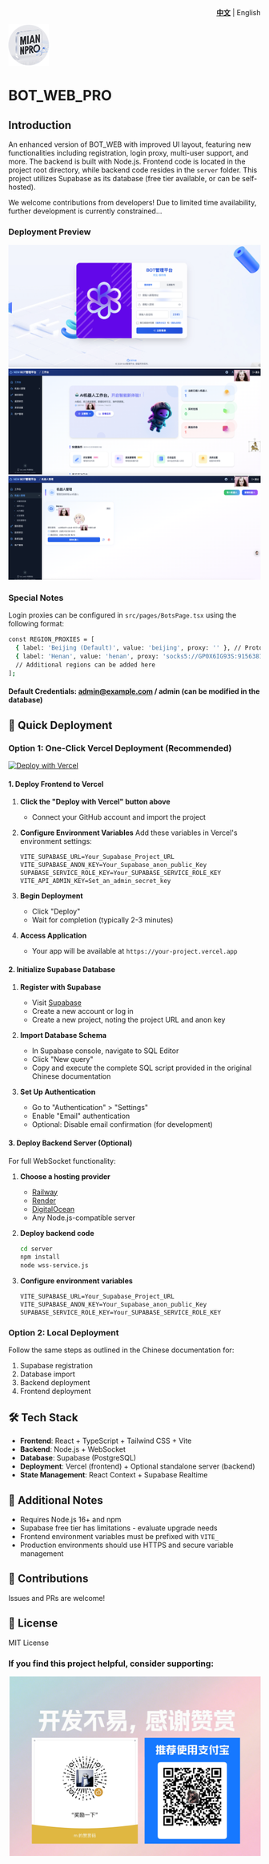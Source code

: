 <p align="right">
   <strong><a href="./README.md">中文</a></strong> | English
</p>
<div>

![BOT_WEB](./img/logo.png)
# BOT_WEB_PRO

## Introduction
An enhanced version of BOT_WEB with improved UI layout, featuring new functionalities including registration, login proxy, multi-user support, and more. The backend is built with Node.js. Frontend code is located in the project root directory, while backend code resides in the `server` folder. This project utilizes Supabase as its database (free tier available, or can be self-hosted).

We welcome contributions from developers! Due to limited time availability, further development is currently constrained...

### Deployment Preview
![Deployment Preview 0](./img/666.png)
![Deployment Preview 1](./img/777.png)
![Deployment Preview 2](./img/888.png)

### Special Notes
Login proxies can be configured in `src/pages/BotsPage.tsx` using the following format:
```bash
const REGION_PROXIES = [
  { label: 'Beijing (Default)', value: 'beijing', proxy: '' }, // Protocol deployment address field
  { label: 'Henan', value: 'henan', proxy: 'socks5://GP0X6IG93S:91563817@127.0.0.1:13519' },
  // Additional regions can be added here
];
```
#### Default Credentials: admin@example.com / admin (can be modified in the database)

## 🚀 Quick Deployment

### Option 1: One-Click Vercel Deployment (Recommended)

[![Deploy with Vercel](https://vercel.com/button)](https://vercel.com/new/clone?repository-url=https://github.com/kilimro/m_botweb)

#### 1. Deploy Frontend to Vercel

1. **Click the "Deploy with Vercel" button above**
   - Connect your GitHub account and import the project

2. **Configure Environment Variables**
   Add these variables in Vercel's environment settings:
   ```
   VITE_SUPABASE_URL=Your_Supabase_Project_URL
   VITE_SUPABASE_ANON_KEY=Your_Supabase_anon_public_Key
   SUPABASE_SERVICE_ROLE_KEY=Your_SUPABASE_SERVICE_ROLE_KEY
   VITE_API_ADMIN_KEY=Set_an_admin_secret_key
   ```

3. **Begin Deployment**
   - Click "Deploy"
   - Wait for completion (typically 2-3 minutes)

4. **Access Application**
   - Your app will be available at `https://your-project.vercel.app`

#### 2. Initialize Supabase Database

1. **Register with Supabase**
   - Visit [Supabase](https://supabase.io/)
   - Create a new account or log in
   - Create a new project, noting the project URL and anon key

2. **Import Database Schema**
   - In Supabase console, navigate to SQL Editor
   - Click "New query"
   - Copy and execute the complete SQL script provided in the original Chinese documentation

3. **Set Up Authentication**
   - Go to "Authentication" > "Settings"
   - Enable "Email" authentication
   - Optional: Disable email confirmation (for development)

#### 3. Deploy Backend Server (Optional)

For full WebSocket functionality:

1. **Choose a hosting provider**
   - [Railway](https://railway.app/)
   - [Render](https://render.com/)
   - [DigitalOcean](https://www.digitalocean.com/)
   - Any Node.js-compatible server

2. **Deploy backend code**
   ```bash
   cd server
   npm install
   node wss-service.js
   ```

3. **Configure environment variables**
   ```
   VITE_SUPABASE_URL=Your_Supabase_Project_URL
   VITE_SUPABASE_ANON_KEY=Your_Supabase_anon_public_Key
   SUPABASE_SERVICE_ROLE_KEY=Your_SUPABASE_SERVICE_ROLE_KEY
   ```

### Option 2: Local Deployment

Follow the same steps as outlined in the Chinese documentation for:
1. Supabase registration
2. Database import
3. Backend deployment
4. Frontend deployment

## 🛠️ Tech Stack

- **Frontend**: React + TypeScript + Tailwind CSS + Vite
- **Backend**: Node.js + WebSocket
- **Database**: Supabase (PostgreSQL)
- **Deployment**: Vercel (frontend) + Optional standalone server (backend)
- **State Management**: React Context + Supabase Realtime

## 📝 Additional Notes

- Requires Node.js 16+ and npm
- Supabase free tier has limitations - evaluate upgrade needs
- Frontend environment variables must be prefixed with `VITE_`
- Production environments should use HTTPS and secure variable management

## 🤝 Contributions

Issues and PRs are welcome!

## 📄 License

MIT License

### If you find this project helpful, consider supporting:
![Support](./img/dashang.png)
```
